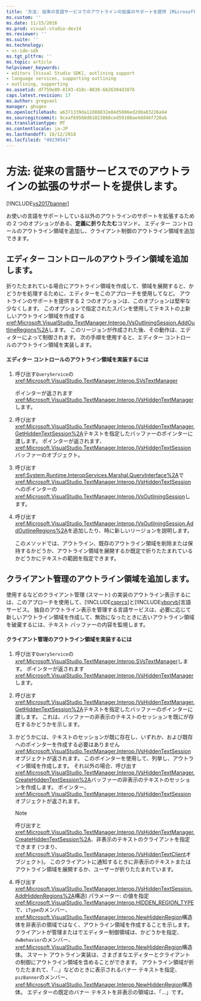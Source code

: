 ```yaml
---
title: '方法: 従来の言語サービスでのアウトラインの拡張のサポートを提供 |Microsoft Docs'
ms.custom: ''
ms.date: 11/15/2016
ms.prod: visual-studio-dev14
ms.reviewer: ''
ms.suite: ''
ms.technology:
- vs-ide-sdk
ms.tgt_pltfrm: ''
ms.topic: article
helpviewer_keywords:
- editors [Visual Studio SDK], outlining support
- language services, supporting outlining
- outlining, supporting
ms.assetid: df759e89-8193-418c-8038-6626304d387b
caps.latest.revision: 17
ms.author: gregvanl
manager: ghogen
ms.openlocfilehash: a6371339da12d88832e84d5086ed2d8a83226a94
ms.sourcegitcommit: 9ceaf69568d61023868ced59108ae4dd46f720ab
ms.translationtype: MT
ms.contentlocale: ja-JP
ms.lasthandoff: 10/12/2018
ms.locfileid: "49239541"
---
```

# <a name="how-to-provide-expanded-outlining-support-in-a-legacy-language-service"></a>方法: 従来の言語サービスでのアウトラインの拡張のサポートを提供します。
[!INCLUDE[vs2017banner](../../includes/vs2017banner.md)]

お使いの言語をサポートしている以外のアウトラインのサポートを拡張するための 2 つのオプションがある、**定義に折りたたむ**コマンド。 エディター コントロールのアウトライン領域を追加し、クライアント制御のアウトライン領域を追加できます。  
  
## <a name="adding-editor-controlled-outline-regions"></a>エディター コントロールのアウトライン領域を追加します。  
 折りたたまれている場合にアウトライン領域を作成して、領域を展開すると、かどうかを処理するために、エディターをこのアプローチを使用してなど。 アウトラインのサポートを提供する 2 つのオプションは、このオプションは堅牢な少なくします。 このオプションで指定されたスパンを使用してテキストの上新しいアウトライン領域を作成する<xref:Microsoft.VisualStudio.TextManager.Interop.IVsOutliningSession.AddOutlineRegions%2A>します。 このリージョンが作成された後、その動作は、エディターによって制御されます。 次の手順を使用すると、エディター コントロールのアウトライン領域を実装します。  
  
#### <a name="to-implement-an-editor-controlled-outline-region"></a>エディター コントロールのアウトライン領域を実装するには  
  
1.  呼び出す`QueryService`の <xref:Microsoft.VisualStudio.TextManager.Interop.SVsTextManager>  
  
     ポインターが返されます<xref:Microsoft.VisualStudio.TextManager.Interop.IVsHiddenTextManager>します。  
  
2.  呼び出す<xref:Microsoft.VisualStudio.TextManager.Interop.IVsHiddenTextManager.GetHiddenTextSession%2A>テキストを指定したバッファーのポインターに渡します。 ポインターが返されます、<xref:Microsoft.VisualStudio.TextManager.Interop.IVsHiddenTextSession>バッファーのオブジェクト。  
  
3.  呼び出す<xref:System.Runtime.InteropServices.Marshal.QueryInterface%2A>で<xref:Microsoft.VisualStudio.TextManager.Interop.IVsHiddenTextSession>へのポインターの<xref:Microsoft.VisualStudio.TextManager.Interop.IVsOutliningSession>します。  
  
4.  呼び出す<xref:Microsoft.VisualStudio.TextManager.Interop.IVsOutliningSession.AddOutlineRegions%2A>を追加したり、時に新しいリージョンを説明します。  
  
     このメソッドでは、アウトライン、既存のアウトライン領域を削除または保持するかどうか、アウトライン領域を展開するか既定で折りたたまれているかどうかにテキストの範囲を指定できます。  
  
## <a name="adding-client-controlled-outline-regions"></a>クライアント管理のアウトライン領域を追加します。  
 使用するなどのクライアント管理 (スマート) の実装のアウトライン表示するには、このアプローチを使用して、[!INCLUDE[csprcs](../../includes/csprcs-md.md)]と[!INCLUDE[vbprvb](../../includes/vbprvb-md.md)]言語サービス。 独自のアウトライン表示を管理する言語サービスは、必要に応じて新しいアウトライン領域を作成して、無効になったときに古いアウトライン領域を破棄するには、テキスト バッファーの内容を監視します。  
  
#### <a name="to-implement-a-client-controlled-outline-region"></a>クライアント管理のアウトライン領域を実装するには  
  
1.  呼び出す`QueryService`の<xref:Microsoft.VisualStudio.TextManager.Interop.SVsTextManager>します。 ポインターが返されます<xref:Microsoft.VisualStudio.TextManager.Interop.IVsHiddenTextManager>します。  
  
2.  呼び出す<xref:Microsoft.VisualStudio.TextManager.Interop.IVsHiddenTextManager.GetHiddenTextSession%2A>テキストを指定したバッファーのポインターに渡します。 これは、バッファーの非表示のテキストのセッションを既にが存在するかどうかを示します。  
  
3.  かどうかには、テキストのセッションが既に存在し、いずれか、および既存へのポインターを作成する必要はありません<xref:Microsoft.VisualStudio.TextManager.Interop.IVsHiddenTextSession>オブジェクトが返されます。 このポインターを使用して、列挙し、アウトライン領域を作成します。 それ以外の場合、呼び出す<xref:Microsoft.VisualStudio.TextManager.Interop.IVsHiddenTextManager.CreateHiddenTextSession%2A>バッファーの非表示のテキストのセッションを作成します。 ポインター、<xref:Microsoft.VisualStudio.TextManager.Interop.IVsHiddenTextSession>オブジェクトが返されます。  
  
    > [!NOTE]
    >  呼び出すと<xref:Microsoft.VisualStudio.TextManager.Interop.IVsHiddenTextManager.CreateHiddenTextSession%2A>、非表示のテキストのクライアントを指定できます (つまり、<xref:Microsoft.VisualStudio.TextManager.Interop.IVsHiddenTextClient>オブジェクト)。 このクライアントに通知するときに非表示のテキストまたはアウトライン領域を展開するか、ユーザーが折りたたまれています。  
  
4.  呼び出す<xref:Microsoft.VisualStudio.TextManager.Interop.IVsHiddenTextSession.AddHiddenRegions%2A>構造) パラメーター: の値を指定<xref:Microsoft.VisualStudio.TextManager.Interop.HIDDEN_REGION_TYPE>で、`iType`のメンバー、<xref:Microsoft.VisualStudio.TextManager.Interop.NewHiddenRegion>構造体を非表示の領域ではなく、アウトライン領域を作成することを示します。 クライアントが管理またはでエディター制御領域は、かどうかを指定、`dwBehavior`のメンバー、<xref:Microsoft.VisualStudio.TextManager.Interop.NewHiddenRegion>構造体。 スマート アウトライン実装は、さまざまなエディターとクライアントの制御にアウトライン領域を含めることができます。 アウトライン領域が折りたたまれて、「…」などのときに表示されるバナー テキストを指定、`pszBanner`のメンバー、<xref:Microsoft.VisualStudio.TextManager.Interop.NewHiddenRegion>構造体。 エディターの既定のバナー テキストを非表示の領域は、「...」です。

